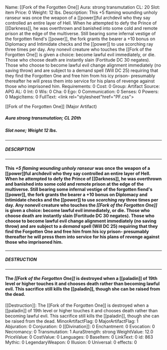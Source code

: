 Name: [[Fork of the Forgotten One]]
Aura: strong transmutation
CL: 20
Slot: item
Price: 0
Weight: 12 lbs.
Description: This +5 flaming wounding unholy ranseur was once the weapon of a [[power]]ful archdevil who they say controlled an entire layer of Hell. When he attempted to defy the Prince of [[Darkness]], he was overthrown and banished into some cold and remote prison at the edge of the multiverse. Still bearing some infernal vestige of the forgotten fiend's [[power]], the fork grants the bearer a +10 bonus on Diplomacy and Intimidate checks and the [[power]] to use scorching ray three times per day. Any nonevil creature who touches the [[Fork of the Forgotten One]] is given a choice: become lawful evil immediately, or die. Those who choose death are instantly slain (Fortitude DC 30 negates). Those who choose to become lawful evil change alignment immediately (no saving throw) and are subject to a demand spell (Will DC 25) requiring that they find the Forgotten One and free him from his icy prison- presumably thereafter he will press them into service for his plans of revenge against those who imprisoned him.
Requirements: 0
Cost: 0
Group: Artifact
Source: APG
AL: 0
Int: 0
Wis: 0
Cha: 0
Ego: 0
Communication: 0
Senses: 0
Powers: 0
MagicItems: 0
FullText: <link rel="stylesheet"href="PF.css"><div class="heading"><p class="alignleft">[[Fork of the Forgotten One]] (Major Artifact)</p><div style="clear: both;"></div></div><div><h5><b>Aura </b>strong transmutation; <b>CL </b>20th</h5><h5><b>Slot </b>none; <b>Weight </b>12 lbs.</h5></div><hr/><div><h5><b>DESCRIPTION</b></h5></div><hr/><div><h4><p>This <i>+5 flaming wounding unholy ranseur</i> was once the weapon of a [[power]]ful archdevil who they say controlled an entire layer of Hell. When he attempted to defy the Prince of [[Darkness]], he was overthrown and banished into some cold and remote prison at the edge of the multiverse. Still bearing some infernal vestige of the forgotten fiend's [[power]], the fork grants the bearer a +10 bonus on Diplomacy and Intimidate checks and the [[power]] to use <i>scorching ray</i> three times per day. Any nonevil creature who touches the <i>[[Fork of the Forgotten One]]</i> is given a choice: become lawful evil immediately, or die. Those who choose death are instantly slain (Fortitude DC 30 negates). Those who choose to become lawful evil change alignment immediately (no saving throw) and are subject to a <i>demand</i> spell (Will DC 25) requiring that they find the Forgotten One and free him from his icy prison- presumably thereafter he will press them into service for his plans of revenge against those who imprisoned him.</p></h4></div><hr/><div><h5><b>DESTRUCTION</b></h5></div><hr/><div><h4><p>The <i>[[Fork of the Forgotten One]]</i> is destroyed when a [[paladin]] of 19th level or higher touches it and chooses death rather than becoming lawful evil. This sacrifice still kills the [[paladin]], though she can be raised from the dead.</p></h4></div>
[[Destruction]]: The [[Fork of the Forgotten One]] is destroyed when a [[paladin]] of 19th level or higher touches it and chooses death rather than becoming lawful evil. This sacrifice still kills the [[paladin]], though she can be raised from the dead.
MinorArtifactFlag: 0
MajorArtifactFlag: 1
Abjuration: 0
Conjuration: 0
[[Divination]]: 0
Enchantment: 0
Evocation: 0
Necromancy: 0
Transmutation: 1
AuraStrength: strong
WeightValue: 12.0
PriceValue: 0
CostValue: 0
Languages: 0
BaseItem: 0
LinkText: 0
id: 863
Mythic: 0
LegendaryWeapon: 0
Illusion: 0
Universal: 0
effects: 0
